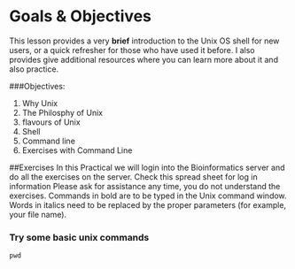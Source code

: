 # Goals & Objectives 
This lesson provides a very **brief** introduction to the Unix OS shell for new users, or a quick refresher for those who have used it before. 
I also provides give additional resources where you can learn more about it and also practice. 

###Objectives:
1. Why Unix 
2. The Philosphy of Unix
3. flavours of Unix 
4. Shell 
5. Command line 
6. Exercises with Command Line

##Exercises 
In this Practical we will login into the Bioinformatics server and do all the exercises on the server. 
Check this spread sheet for log in information
Please ask for assistance any time, you do not understand the exercises. 
Commands in bold are to be typed in the Unix command window.  
Words in italics need to be replaced by the proper parameters (for example, your file name).

### Try some basic unix commands
```
pwd
```
